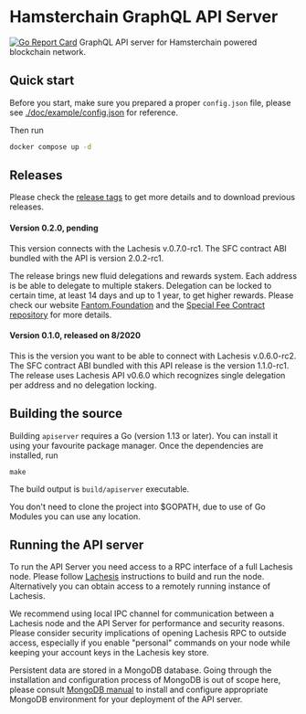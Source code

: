 # Hamsterchain GraphQL API Server
[![Go Report Card](https://goreportcard.com/badge/github.com/Fantom-foundation/fantom-api-graphql)](https://goreportcard.com/report/github.com/Fantom-foundation/fantom-api-graphql)
GraphQL API server for Hamsterchain powered blockchain network.

## Quick start

Before you start, make sure you prepared a proper `config.json` file, please see [./doc/example/config.json](./doc/example/config.json) for reference.

Then run 
```bash
docker compose up -d
```

## Releases
Please check the [release tags](https://github.com/Fantom-foundation/fantom-api-graphql/tags) to get more details and to download previous releases.

#### Version 0.2.0, pending
This version connects with the Lachesis v.0.7.0-rc1. The SFC contract ABI bundled with the API is version 2.0.2-rc1.

The release brings new fluid delegations and rewards system. Each address is be able to delegate to multiple stakers. Delegation can be locked to certain time, at least 14 days and up to 1 year, to get higher rewards. Please check our website [Fantom.Foundation](https://fantom.foundation) and the [Special Fee Contract repository](https://github.com/Fantom-foundation/fantom-sfc) for more details.

#### Version 0.1.0, released on 8/2020
This is the version you want to be able to connect with Lachesis v.0.6.0-rc2. The SFC contract ABI bundled with this API release is the version 1.1.0-rc1. The release uses Lachesis API v0.6.0 which recognizes single delegation per address and no delegation locking.

## Building the source

Building `apiserver` requires a Go (version 1.13 or later). You can install
it using your favourite package manager. Once the dependencies are installed, run

```shell
make
```

The build output is ```build/apiserver``` executable.

You don't need to clone the project into $GOPATH, due to use of Go Modules you can
use any location.

## Running the API server

To run the API Server you need access to a RPC interface of a full Lachesis node. Please
follow [Lachesis](https://github.com/Fantom-foundation/go-lachesis) instructions to build
and run the node. Alternatively you can obtain access to a remotely running instance
of Lachesis.

We recommend using local IPC channel for communication between a Lachesis node and the
API Server for performance and security reasons. Please consider security implications
of opening Lachesis RPC to outside access, especially if you enable "personal" commands
on your node while keeping your account keys in the Lachesis key store.

Persistent data are stored in a MongoDB database. Going through the installation and
configuration process of MongoDB is out of scope here, please consult
[MongoDB manual](https://docs.mongodb.com/manual/) to install and configure appropriate
MongoDB environment for your deployment of the API server.

